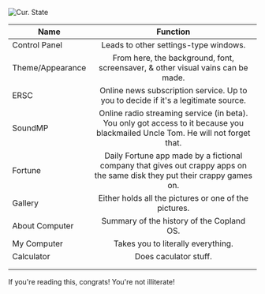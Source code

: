 ![Cur. State](https://i.ibb.co/9h6Pt4q/Screenshot-102.png)

| Name                     | Function                                                     |
| -------------------------- |:----------------------------------------------------------:|
| Control Panel              | Leads to other settings-type windows. |
| Theme/Appearance           | From here, the background, font, screensaver, & other visual vains can be made.      |
| ERSC                       | Online news subscription service. Up to you to decide if it's a legitimate source.     |
| SoundMP                    | Online radio streaming service (in beta). You only got access to it because you blackmailed Uncle Tom. He will not forget that. |
| Fortune                    | Daily Fortune app made by a fictional company that gives out crappy apps on the same disk they put their crappy games on. |
| Gallery                    | Either holds all the pictures or one of the pictures. |
| About Computer             | Summary of the history of the Copland OS. |
| My Computer                | Takes you to literally everything. |
| Calculator                 | Does caculator stuff. |
|  |  |
|  |  |
 





































  <p>If you're reading this, congrats! You're not illiterate! </p>
  <!------------------------------------------------------------------------------>
  <!------------------------------------------------------------------------------>
  <!------------------------------------------------------------------------------>
